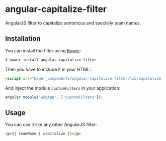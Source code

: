 # angular-capitalize-filter

AngularJS filter to capitalize sentences and specially team names.

## Installation

You can install the filter using [Bower](http://bower.io/):

```bash
$ bower install angular-capitalize-filter
```

Then you have to include it in your HTML:

```html
<script src="bower_components/angular-capitalize-filter/lib/capitalize.js"></script>
```

And inject the module `customFilters` in your application:

```js
angular.module('webApp', ['customFilters']);
```

## Usage

You can use it like any other AngularJS filter:

```html
<p>{{ teamName | capitalize }}</p>
```